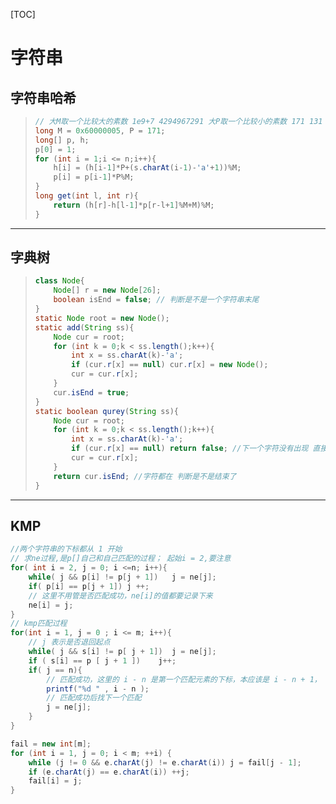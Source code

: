 [TOC]

# 字符串

## 字符串哈希

> ```java
> // 大M取一个比较大的素数 1e9+7 4294967291 大P取一个比较小的素数 171 131
> long M = 0x60000005, P = 171;
> long[] p, h;
> p[0] = 1;
> for (int i = 1;i <= n;i++){
>     h[i] = (h[i-1]*P+(s.charAt(i-1)-'a'+1))%M;
>     p[i] = p[i-1]*P%M;
> }
> long get(int l, int r){
>     return (h[r]-h[l-1]*p[r-l+1]%M+M)%M;
> }
> ```

---

## 字典树

> ```java
> class Node{
>     Node[] r = new Node[26];
>     boolean isEnd = false; // 判断是不是一个字符串末尾
> }
> static Node root = new Node();
> static add(String ss){
>     Node cur = root;
>     for (int k = 0;k < ss.length();k++){
>         int x = ss.charAt(k)-'a';
>         if (cur.r[x] == null) cur.r[x] = new Node();
>         cur = cur.r[x];
>     }
>     cur.isEnd = true;
> }
> static boolean qurey(String ss){
>     Node cur = root;
>     for (int k = 0;k < ss.length();k++){
>         int x = ss.charAt(k)-'a';
>         if (cur.r[x] == null) return false; //下一个字符没有出现 直接false
>         cur = cur.r[x];
>     }
>     return cur.isEnd; //字符都在 判断是不是结束了
> }
> ```
>

---

## KMP

```java
//两个字符串的下标都从 1 开始
// 求ne过程,是p[]自己和自己匹配的过程； 起始i = 2,要注意
for( int i = 2, j = 0; i <=n; i++){
    while( j && p[i] != p[j + 1])   j = ne[j];
    if( p[i] == p[j + 1]) j ++;
    // 这里不用管是否匹配成功，ne[i]的值都要记录下来
    ne[i] = j;
}
// kmp匹配过程 
for(int i = 1, j = 0 ; i <= m; i++){
    // j 表示是否退回起点
    while( j && s[i] != p[ j + 1])  j = ne[j];
    if ( s[i] == p [ j + 1 ])    j++;
    if( j == n){
        // 匹配成功，这里的 i - n 是第一个匹配元素的下标，本应该是 i - n + 1， 由于数组是从1开始计数，所以为 i - n
        printf("%d " , i - n );
        // 匹配成功后找下一个匹配
        j = ne[j];
    }
}

fail = new int[m];
for (int i = 1, j = 0; i < m; ++i) {
    while (j != 0 && e.charAt(j) != e.charAt(i)) j = fail[j - 1];
    if (e.charAt(j) == e.charAt(i)) ++j;
    fail[i] = j;
}
```

